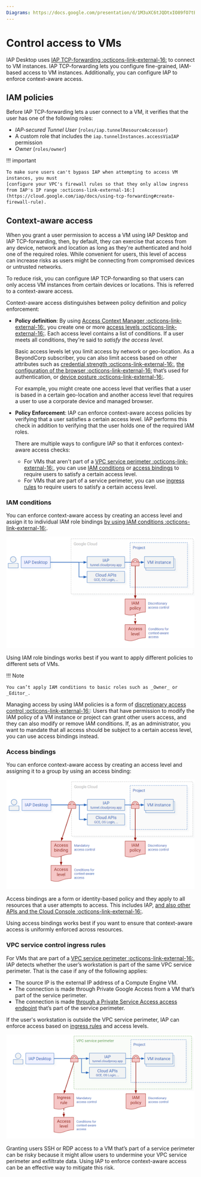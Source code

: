 ```yaml
---
Diagrams: https://docs.google.com/presentation/d/1M3uXC6tJQDtxIO89fO7tBxXumQnbfIb4jf9v7dHMGE4/edit#slide=id.p
---
```


# Control access to VMs

IAP Desktop uses [IAP TCP-forwarding :octicons-link-external-16:](https://cloud.google.com/iap/docs/using-tcp-forwarding)
to connect to VM instances. IAP TCP-forwarding lets you configure fine-grained, IAM-based access to VM instances. 
Additionally, you can configure IAP to enforce context-aware access.

## IAM policies

Before IAP TCP-forwarding lets a user connect to a VM, it verifies that the user has one of the following roles:

*   _IAP-secured Tunnel User_ (`roles/iap.tunnelResourceAccessor`)
*   A custom role that includes the `iap.tunnelInstances.accessViaIAP` permission
*   _Owner_ (`roles/owner`)


!!! important

    To make sure users can't bypass IAP when attempting to access VM instances, you must 
    [configure your VPC's firewall rules so that they only allow ingress from IAP's IP range :octicons-link-external-16:](https://cloud.google.com/iap/docs/using-tcp-forwarding#create-firewall-rule).

## Context-aware access

When you grant a user permission to access a VM using IAP Desktop and IAP TCP-forwarding, then, by default, they can exercise that access 
from any device, network and location as long as they're authenticated and hold one of the required roles. 
While convenient for users, this level of access can increase risks 
as users might be connecting from compromised devices or untrusted networks.

To reduce risk, you can configure IAP TCP-forwarding so that users can only access VM instances from certain devices or locations. 
This is referred to a context-aware access.

Context-aware access distinguishes between policy definition and policy enforcement:

*   **Policy definition**: By using [Access Context Manager :octicons-link-external-16:](https://cloud.google.com/access-context-manager/docs/overview),
    you create one or more [access levels :octicons-link-external-16:](https://cloud.google.com/access-context-manager/docs/create-basic-access-level).
    Each access level contains a list of conditions. If a user meets all conditions, they're said to
    _satisfy the access level_.
    
    Basic access levels let you limit access by network or geo-location. As a BeyondCorp subscriber, you can also limit 
    access based on other attributes such as [credential strength :octicons-link-external-16:](https://cloud.google.com/access-context-manager/docs/create-credential-strength-policy), 
    [the configuration of the browser :octicons-link-external-16:](https://cloud.google.com/access-context-manager/docs/browser-attributes) 
    that’s used for authentication, or 
    [device posture :octicons-link-external-16:](https://cloud.google.com/access-context-manager/docs/create-custom-access-level).
        
    For example, you might create one access level that verifies that a user is based in a certain geo-location
    and another access level that requires a user to use a corporate device and managed browser.
    
*   **Policy Enforcement**: IAP can enforce context-aware access policies by verifying that a user
    satisfies a certain access level. IAP performs this check in addition to verifying that the 
    user holds one of the required IAM roles.
    

    There are multiple ways to configure IAP so that it enforces context-aware access checks:

    *   For VMs that aren't part of a [VPC service perimeter :octicons-link-external-16:](https://cloud.google.com/vpc-service-controls/docs/service-perimeters), 
        you can use [IAM conditions](#iam-conditions) or 
        [access bindings](#access-bindings) to 
        require users to satisfy a certain access level.
    *   For VMs that are part of a service perimeter, you can use 
        [ingress rules](#vpc-service-control-ingress-rules) to require users to satisfy a certain access level.


### IAM conditions

You can enforce context-aware access by creating an access level and assign it to individual IAM role bindings 
[by using IAM conditions :octicons-link-external-16:](https://cloud.google.com/iap/docs/cloud-iap-context-aware-access-howto#editing-iam-policy). 

![Use IAM conditions](images/control-access-with-iam.png)

Using IAM role bindings works best if you want to apply different policies to different sets of VMs.

!!! Note 

    You can’t apply IAM conditions to basic roles such as _Owner_ or _Editor_.


Managing access by using IAM policies is a form of
[discretionary access control :octicons-link-external-16:](https://en.wikipedia.org/wiki/Discretionary_access_control): Users
that have permission to modify the IAM policy of a VM instance or project can grant other users access, and they
can also modify or remove IAM conditions. If, as an administrator, you want to mandate that all access
should be subject to a certain access level, you can use access bindings instead.


### Access bindings

You can enforce context-aware access by creating an access level and assigning it to a group by using an access binding:

![Use IAM policies and access bindings](images/control-access-with-access-bindings.png)

Access bindings are a form or identity-based policy and they apply to all resources that a user attempts 
to access. This includes IAP, [and also other APIs and the Cloud Console :octicons-link-external-16:](https://cloud.google.com/beyondcorp-enterprise/docs/securing-console-and-apis). 

Using access bindings works best if you want to ensure that context-aware access is uniformly enforced across resources.



### VPC service control ingress rules

For VMs that are part of a [VPC service perimeter :octicons-link-external-16:](https://cloud.google.com/vpc-service-controls/docs/service-perimeters),
IAP detects whether the user’s workstation is part of the same 
VPC service perimeter. That is the case if any of the following applies:

*   The source IP is the external IP address of a Compute Engine VM.
*   The connection is made through Private Google Access from a VM that’s part of the service perimeter.
*   The connection is made [through a Private Service Access access endpoint](connect-to-google-cloud.md) that’s part of the service perimeter.

If the user's workstation is outside the VPC service perimeter, IAP can enforce access based on 
[ingress rules](https://cloud.google.com/vpc-service-controls/docs/ingress-egress-rules) and access levels.

![Use IAM policies and VPC service control ingress rules](images/control-access-with-vpc-sc-ingress-rules.png)

Granting users SSH or RDP access to a VM that’s part of a service perimeter can be risky because 
it might allow users to undermine your VPC service perimeter and exfiltrate data. Using IAP to enforce
context-aware access can be an effective way to mitigate this risk.
